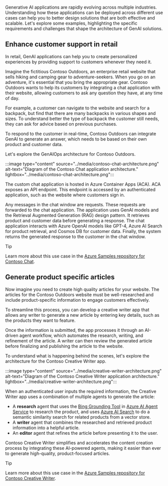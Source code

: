Generative AI applications are rapidly evolving across multiple industries. Understanding how these applications can be deployed across different use cases can help you to better design solutions that are both effective and scalable. Let's explore some examples, highlighting the specific requirements and challenges that shape the architecture of GenAI solutions.

## Enhance customer support in retail

In retail, GenAI applications can help you to create personalized experiences by providing support to customers whenever they need it.

Imagine the fictitious Contoso Outdoors, an enterprise retail website that sells hiking and camping gear to adventure-seekers. When you go on an adventure, it's essential that you bring the appropriate gear. Contoso Outdoors wants to help its customers by integrating a chat application with their website, allowing customers to ask any question they have, at any time of day.

For example, a customer can navigate to the website and search for a backpack, but find that there are many backpacks in various shapes and sizes. To understand better the type of backpack the customer still needs, they can ask for advice based on previous purchases.

To respond to the customer in real-time, Contoso Outdoors can integrate GenAI to generate an answer, which needs to be based on their own product and customer data.

Let's explore the GenAIOps architecture for Contoso Outdoors.

:::image type="content" source="../media/contoso-chat-architecture.png" alt-text="Diagram of the Contoso Chat application architecture." lightbox="../media/contoso-chat-architecture.png":::

The custom chat application is hosted in Azure Container Apps (ACA). ACA exposes an API endpoint. This endpoint is accessed by an authenticated application, such as the website where customers sign in.

Any messages in the chat window are requests. These requests are forwarded to the chat application. The application uses GenAI models and the Retrieval Augmented Generation (RAG) design pattern. It retrieves product and customer data before generating a response. The chat application interacts with Azure OpenAI models like GPT-4, Azure AI Search for product retrieval, and Cosmos DB for customer data. Finally, the system returns the generated response to the customer in the chat window.

> [!Tip]
> Learn more about this use case in the [Azure Samples repository for Contoso Chat](https://github.com/Azure-Samples/contoso-chat?tab=readme-ov-file&azure-portal=true).

## Generate product specific articles

Now imagine you need to create high quality articles for your website. The articles for the Contoso Outdoors website must be well-researched and include product-specific information to engage customers effectively.

To streamline this process, you can develop a creative writer app that allows any writer to generate a new article by entering key details, such as the products they want to feature.

Once the information is submitted, the app processes it through an AI-driven agent workflow, which automates the research, writing, and refinement of the article. A writer can then review the generated article before finalizing and publishing the article to the website.

To understand what is happening behind the scenes, let's explore the architecture for the Contoso Creative Writer app.

:::image type="content" source="../media/creative-writer-architecture.png" alt-text="Diagram of the Contoso Creative Writer application architecture." lightbox="../media/creative-writer-architecture.png":::

When an authenticated user inputs the required information, the Creative Writer app uses a combination of multiple agents to generate the article:

- A **research** agent that uses the [Bing Grounding Tool](/azure/ai-services/agents/how-to/tools/bing-grounding?azure-portal=true) in [Azure AI Agent Service](/azure/ai-services/agents/overview?azure-portal=true) to research the product, and uses [Azure AI Search](/products/ai-services/ai-search?azure-portal=true) to do a semantic similarity search for related products from a vector store.
- A **writer** agent that combines the researched and retrieved product information into a helpful article.
- An **editor** agent that refines the article before presenting it to the user.

Contoso Creative Writer simplifies and accelerates the content creation process by integrating these AI-powered agents, making it easier than ever to generate high-quality, product-focused articles.

> [!Tip]
> Learn more about this use case in the [Azure Samples repository for Contoso Creative Writer](https://github.com/Azure-Samples/contoso-creative-writer?tab=readme-ov-file&azure-portal=true).
